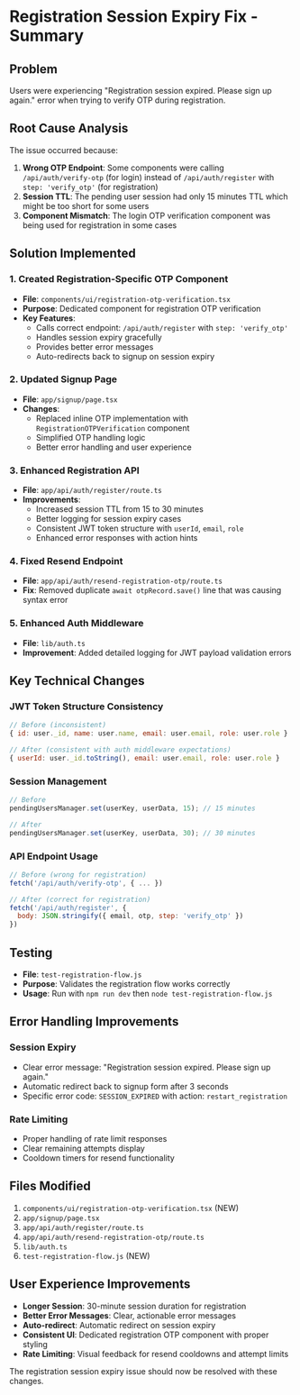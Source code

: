 # Registration Session Expiry Fix - Summary

## Problem
Users were experiencing "Registration session expired. Please sign up again." error when trying to verify OTP during registration.

## Root Cause Analysis
The issue occurred because:

1. **Wrong OTP Endpoint**: Some components were calling `/api/auth/verify-otp` (for login) instead of `/api/auth/register` with `step: 'verify_otp'` (for registration)
2. **Session TTL**: The pending user session had only 15 minutes TTL which might be too short for some users
3. **Component Mismatch**: The login OTP verification component was being used for registration in some cases

## Solution Implemented

### 1. Created Registration-Specific OTP Component
- **File**: `components/ui/registration-otp-verification.tsx`
- **Purpose**: Dedicated component for registration OTP verification
- **Key Features**:
  - Calls correct endpoint: `/api/auth/register` with `step: 'verify_otp'`
  - Handles session expiry gracefully
  - Provides better error messages
  - Auto-redirects back to signup on session expiry

### 2. Updated Signup Page
- **File**: `app/signup/page.tsx`
- **Changes**:
  - Replaced inline OTP implementation with `RegistrationOTPVerification` component
  - Simplified OTP handling logic
  - Better error handling and user experience

### 3. Enhanced Registration API
- **File**: `app/api/auth/register/route.ts`
- **Improvements**:
  - Increased session TTL from 15 to 30 minutes
  - Better logging for session expiry cases
  - Consistent JWT token structure with `userId`, `email`, `role`
  - Enhanced error responses with action hints

### 4. Fixed Resend Endpoint
- **File**: `app/api/auth/resend-registration-otp/route.ts`
- **Fix**: Removed duplicate `await otpRecord.save()` line that was causing syntax error

### 5. Enhanced Auth Middleware
- **File**: `lib/auth.ts`
- **Improvement**: Added detailed logging for JWT payload validation errors

## Key Technical Changes

### JWT Token Structure Consistency
```javascript
// Before (inconsistent)
{ id: user._id, name: user.name, email: user.email, role: user.role }

// After (consistent with auth middleware expectations)
{ userId: user._id.toString(), email: user.email, role: user.role }
```

### Session Management
```javascript
// Before
pendingUsersManager.set(userKey, userData, 15); // 15 minutes

// After  
pendingUsersManager.set(userKey, userData, 30); // 30 minutes
```

### API Endpoint Usage
```javascript
// Before (wrong for registration)
fetch('/api/auth/verify-otp', { ... })

// After (correct for registration)
fetch('/api/auth/register', { 
  body: JSON.stringify({ email, otp, step: 'verify_otp' })
})
```

## Testing
- **File**: `test-registration-flow.js`
- **Purpose**: Validates the registration flow works correctly
- **Usage**: Run with `npm run dev` then `node test-registration-flow.js`

## Error Handling Improvements

### Session Expiry
- Clear error message: "Registration session expired. Please sign up again."
- Automatic redirect back to signup form after 3 seconds
- Specific error code: `SESSION_EXPIRED` with action: `restart_registration`

### Rate Limiting
- Proper handling of rate limit responses
- Clear remaining attempts display
- Cooldown timers for resend functionality

## Files Modified
1. `components/ui/registration-otp-verification.tsx` (NEW)
2. `app/signup/page.tsx`
3. `app/api/auth/register/route.ts`
4. `app/api/auth/resend-registration-otp/route.ts`
5. `lib/auth.ts`
6. `test-registration-flow.js` (NEW)

## User Experience Improvements
- **Longer Session**: 30-minute session duration for registration
- **Better Error Messages**: Clear, actionable error messages
- **Auto-redirect**: Automatic redirect on session expiry
- **Consistent UI**: Dedicated registration OTP component with proper styling
- **Rate Limiting**: Visual feedback for resend cooldowns and attempt limits

The registration session expiry issue should now be resolved with these changes.
